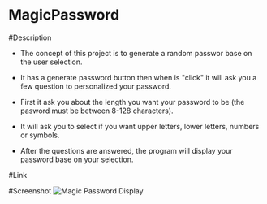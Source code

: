 # MagicPassword

#Description

* The concept of this project is to generate a random passwor base on the user selection. 

* It has a generate password button then when is "click" it will ask you a few question to personalized your password.

* First it ask you about the length you want your password to be (the pasword must be between 8-128 characters).

* It will ask you to select if you want upper letters, lower letters, numbers or symbols.

* After the questions are answered, the program will display your password base on your selection.

#Link 



#Screenshot
![Magic Password Display](https://github.com/yaya131993/MagicPassword/assets/153569050/5282cd7a-a8c3-4483-bfca-0cfda2db1773)

